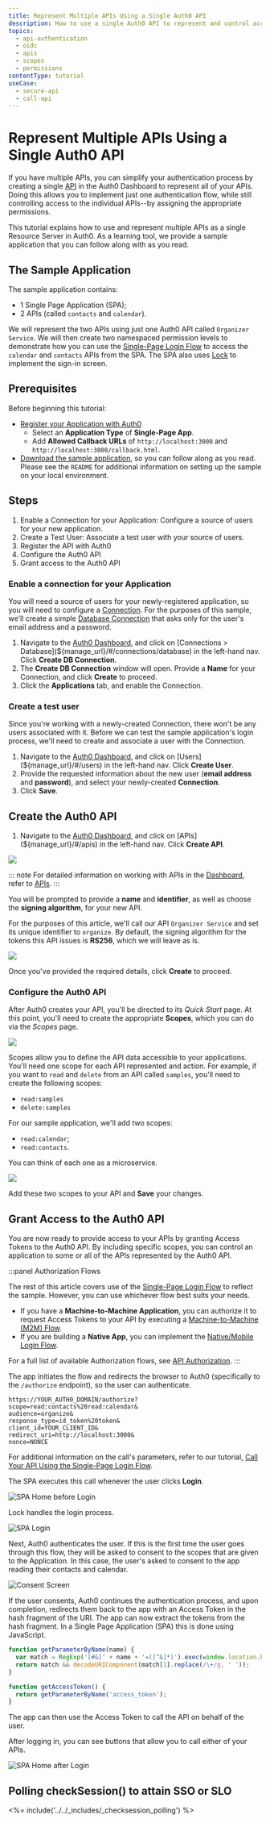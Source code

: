 ```yaml
---
title: Represent Multiple APIs Using a Single Auth0 API
description: How to use a single Auth0 API to represent and control access to multiple APIs.
topics:
  - api-authentication
  - oidc
  - apis
  - scopes
  - permissions
contentType: tutorial
useCase:
  - secure-api
  - call-api
---
```


# Represent Multiple APIs Using a Single Auth0 API

If you have multiple APIs, you can simplify your authentication process by creating a single [API](/apis) in the Auth0 Dashboard to represent all of your APIs. Doing this allows you to implement just one authentication flow, while still controlling access to the individual APIs--by assigning the appropriate permissions.

This tutorial explains how to use and represent multiple APIs as a single Resource Server in Auth0. As a learning tool, we provide a sample application that you can follow along with as you read.

## The Sample Application

The sample application contains:

* 1 Single Page Application (SPA);
* 2 APIs (called `contacts` and `calendar`).

We will represent the two APIs using just one Auth0 API called `Organizer Service`. We will then create two namespaced permission levels to demonstrate how you can use the [Single-Page Login Flow](/flows/concepts/single-page-login-flow) to access the `calendar` and `contacts` APIs from the SPA. The SPA also uses [Lock](/libraries/lock) to implement the sign-in screen.

## Prerequisites

Before beginning this tutorial:

* [Register your Application with Auth0](/applications/spa)
  * Select an **Application Type** of **Single-Page App**.
  * Add **Allowed Callback URLs** of `http://localhost:3000` and `http://localhost:3000/callback.html`.
* [Download the sample application](https://github.com/auth0-samples/auth0-api-auth-implicit-sample), so you can follow along as you read. Please see the `README` for additional information on setting up the sample on your local environment.

## Steps

1. Enable a Connection for your Application: Configure a source of users for your new application.
2. Create a Test User: Associate a test user with your source of users.
3. Register the API with Auth0
4. Configure the Auth0 API
5. Grant access to the Auth0 API

### Enable a connection for your Application

You will need a source of users for your newly-registered application, so you will need to configure a [Connection](/identityproviders). For the purposes of this sample, we'll create a simple [Database Connection](/connections/database) that asks only for the user's email address and a password.

1. Navigate to the [Auth0 Dashboard](${manage_url}), and click on [Connections > Database](${manage_url}/#/connections/database) in the left-hand nav. Click **Create DB Connection**.
2. The **Create DB Connection** window will open. Provide a **Name** for your Connection, and click **Create** to proceed.
3. Click the **Applications** tab, and enable the Connection.

### Create a test user

Since you're working with a newly-created Connection, there won't be any users associated with it. Before we can test the sample application's login process, we'll need to create and associate a user with the Connection.

1. Navigate to the [Auth0 Dashboard](${manage_url}), and click on [Users](${manage_url}/#/users) in the left-hand nav. Click **Create User**.
2. Provide the requested information about the new user (**email address** and **password**), and select your newly-created **Connection**.
3. Click **Save**.

## Create the Auth0 API

1. Navigate to the [Auth0 Dashboard](${manage_url}), and click on [APIs](${manage_url}/#/apis) in the left-hand nav. Click **Create API**.

![](/media/articles/api-auth/tutorials/represent-multiple-apis/dashboard-apis.png)

::: note
  For detailed information on working with APIs in the <a href="${manage_url}">Dashboard</a>, refer to <a href="/apis">APIs</a>.
:::




You will be prompted to provide a **name** and **identifier**, as well as choose the **signing algorithm**, for your new API.

For the purposes of this article, we'll call our API `Organizer Service` and set its unique identifier to `organize`. By default, the signing algorithm for the tokens this API issues is **RS256**, which we will leave as is.

![](/media/articles/api-auth/tutorials/represent-multiple-apis/create-new-api.png)

Once you've provided the required details, click **Create** to proceed.

### Configure the Auth0 API

After Auth0 creates your API, you'll be directed to its *Quick Start* page. At this point, you'll need to create the appropriate **Scopes**, which you can do via the *Scopes* page.

![](/media/articles/api-auth/tutorials/represent-multiple-apis/scopes-page.png)

Scopes allow you to define the API data accessible to your applications. You'll need one scope for each API represented and action. For example, if you want to `read` and `delete` from an API called `samples`, you'll need to create the following scopes:

* `read:samples`
* `delete:samples`

For our sample application, we'll add two scopes:

* `read:calendar`;
* `read:contacts`.

You can think of each one as a microservice.

![](/media/articles/api-auth/tutorials/represent-multiple-apis/new-scopes.png)

Add these two scopes to your API and **Save** your changes.

## Grant Access to the Auth0 API

You are now ready to provide access to your APIs by granting Access Tokens to the Auth0 API. By including specific scopes, you can control an application to some or all of the APIs represented by the Auth0 API.

:::panel Authorization Flows

The rest of this article covers use of the [Single-Page Login Flow](/flows/concepts/single-page-login-flow) to reflect the sample. However, you can use whichever flow best suits your needs.

* If you have a **Machine-to-Machine Application**, you can authorize it to request Access Tokens to your API by executing a [Machine-to-Machine (M2M) Flow](/flows/concepts/m2m-flow).
* If you are building a **Native App**, you can implement the [Native/Mobile Login Flow](/flows/concepts/mobile-login-flow).

For a full list of available Authorization flows, see [API Authorization](/api-auth).
:::

The app initiates the flow and redirects the browser to Auth0 (specifically to the `/authorize` endpoint), so the user can authenticate.

```text
https://YOUR_AUTH0_DOMAIN/authorize?
scope=read:contacts%20read:calendar&
audience=organize&
response_type=id_token%20token&
client_id=YOUR_CLIENT_ID&
redirect_uri=http://localhost:3000&
nonce=NONCE
```

For additional information on the call's parameters, refer to our tutorial, [Call Your API Using the Single-Page Login Flow](/flows/guides/single-page-login-flow/call-api-using-single-page-login-flow#authorize-the-user).

The SPA executes this call whenever the user clicks **Login**.

![SPA Home before Login](/media/articles/api-auth/tutorials/represent-multiple-apis/home.png)

Lock handles the login process.

![SPA Login](/media/articles/api-auth/tutorials/represent-multiple-apis/lock.png)

Next, Auth0 authenticates the user. If this is the first time the user goes through this flow, they will be asked to consent to the scopes that are given to the Application. In this case, the user's asked to consent to the app reading their contacts and calendar.

![Consent Screen](/media/articles/api-auth/tutorials/represent-multiple-apis/consent-screen.png)

If the user consents, Auth0 continues the authentication process, and upon completion, redirects them back to the app with an Access Token in the hash fragment of the URI. The app can now extract the tokens from the hash fragment. In a Single Page Application (SPA) this is done using JavaScript.

```js
function getParameterByName(name) {
  var match = RegExp('[#&]' + name + '=([^&]*)').exec(window.location.hash);
  return match && decodeURIComponent(match[1].replace(/\+/g, ' '));
}

function getAccessToken() {
  return getParameterByName('access_token');
}
```

The app can then use the Access Token to call the API on behalf of the user.

After logging in, you can see buttons that allow you to call either of your APIs.

![SPA Home after Login](/media/articles/api-auth/tutorials/represent-multiple-apis/apis.png)

## Polling checkSession() to attain SSO or SLO

<%= include('../../_includes/_checksession_polling') %>
